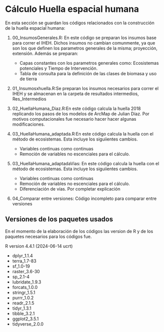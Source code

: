 Cálculo Huella espacial humana
================
En esta sección se guardan los códigos relacionados con  la construcción de la huella espacial humana: 

1. 00_InsumosGenerales.R: En este código se preparan los insumos base para correr el IHEH. Dichos insumos no cambian comunmente, ya que son los que definen los parametros generales de la misma; proyección, extensión.
Además se preparan:
    - Capas constantes con los parametros generales como: Ecosistemas potenciales y Tiempo de Intervención.
    - Tabla de consulta para la definición de las clases de biomasa y uso de tierra
2. 01_Insumosxhuella.R:Se preparan los insumos necesarios para correr el IHEH y se almacenan en la carpeta de resultados intermedios, Res_Intermedios
3. 02_HuellaHumana_Diaz.R:En este código calcula la huella 2018 replicando los pasos de los modelos de ArcMap de Julian Díaz. Por motivos computacionales fue necesario hacer hacer algunas modificaciones.
4. 03_HuellaHumana_adaptada.R:En este código calcula la huella con el método de ecosistemas. Esta incluye los siguiientes cambios.
    - Variables continuas como continuas
    - Remoción de variables no escenciales para el cálculo.
5. 03_HuellaHumana_adaptadaVias: En este código calcula la huella con el método de ecosistemas. Esta incluye los siguiientes cambios.
    - Variables continuas como continuas
    - Remoción de variables no escenciales para el cálculo.
    - Diferenciación de vías. Por completar explicación
      
5. 04_Comparar entre versiones: Código incompleto para comparar entre versiones


## Versiones de los paquetes usados

En el momento de la elaboración de los códigos las version de R y de los paquetes necesarios para los códigos fue. 

R version 4.4.1 (2024-06-14 ucrt)
- dplyr_1.1.4  
- terra_1.7-83 
- sf_1.0-19
- raster_3.6-30   
- sp_2.1-4        
- lubridate_1.9.3 
- forcats_1.0.0   
- stringr_1.5.1   
- purrr_1.0.2
- readr_2.1.5     
- tidyr_1.3.1     
- tibble_3.2.1    
- ggplot2_3.5.1   
- tidyverse_2.0.0
